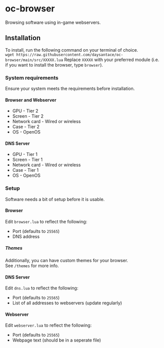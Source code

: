 # oc-browser
Browsing software using in-game webservers.

## Installation
To install, run the following command on your terminal of choice.<br>
```wget https://raw.githubusercontent.com/daysantace/oc-browser/main/src/XXXXX.lua```
Replace `XXXXX` with your preferred module (i.e. if you want to install the browser, type `browser`). <br>

### System requirements
Ensure your system meets the requirements before installation.<br>

#### Browser and Webserver
* GPU - Tier 2
* Screen - Tier 2
* Network card - Wired or wireless
* Case - Tier 2
* OS - OpenOS

#### DNS Server
* GPU - Tier 1
* Screen - Tier 1
* Network card - Wired or wireless
* Case - Tier 1
* OS - OpenOS

### Setup
Software needs a bit of setup before it is usable.

#### Browser
Edit `browser.lua` to reflect the following:<br>
* Port (defaults to `25565`)
* DNS address
##### Themes
Additionally, you can have custom themes for your browser.<br>
See `/themes` for more info.

#### DNS Server
Edit `dns.lua` to reflect the following:
* Port (defaults to `25565`)
* List of all addresses to webservers (update regularly)

#### Webserver
Edit `webserver.lua` to reflect the following:
* Port (defaults to `25565`)
* Webpage text (should be in a seperate file)
